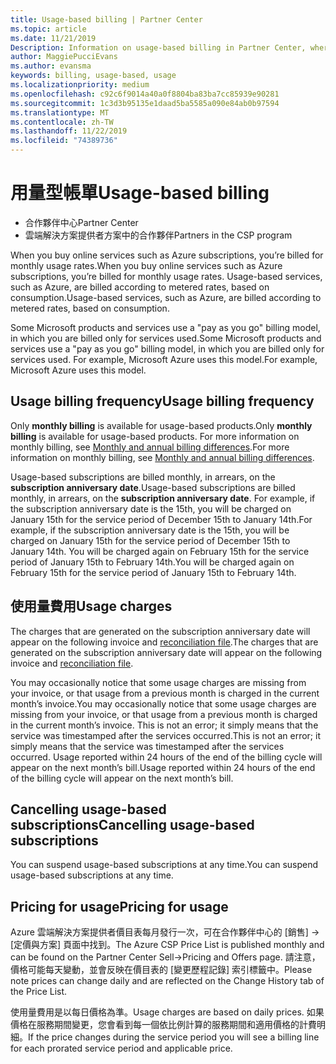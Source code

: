 ```yaml
---
title: Usage-based billing | Partner Center
ms.topic: article
ms.date: 11/21/2019
Description: Information on usage-based billing in Partner Center, where you're billed for monthly usage rates.
author: MaggiePucciEvans
ms.author: evansma
keywords: billing, usage-based, usage
ms.localizationpriority: medium
ms.openlocfilehash: c92c6f9014a40a0f8804ba83ba7cc85939e90281
ms.sourcegitcommit: 1c3d3b95135e1daad5ba5585a090e84ab0b97594
ms.translationtype: MT
ms.contentlocale: zh-TW
ms.lasthandoff: 11/22/2019
ms.locfileid: "74389736"
---
```

# <a name="usage-based-billing"></a><span data-ttu-id="63625-104">用量型帳單</span><span class="sxs-lookup"><span data-stu-id="63625-104">Usage-based billing</span></span>

- <span data-ttu-id="63625-105">合作夥伴中心</span><span class="sxs-lookup"><span data-stu-id="63625-105">Partner Center</span></span>
- <span data-ttu-id="63625-106">雲端解決方案提供者方案中的合作夥伴</span><span class="sxs-lookup"><span data-stu-id="63625-106">Partners in the CSP program</span></span>

<span data-ttu-id="63625-107">When you buy online services such as Azure subscriptions, you’re billed for monthly usage rates.</span><span class="sxs-lookup"><span data-stu-id="63625-107">When you buy online services such as Azure subscriptions, you’re billed for monthly usage rates.</span></span> <span data-ttu-id="63625-108">Usage-based services, such as Azure, are billed according to metered rates, based on consumption.</span><span class="sxs-lookup"><span data-stu-id="63625-108">Usage-based services, such as Azure, are billed according to metered rates, based on consumption.</span></span>

<span data-ttu-id="63625-109">Some Microsoft products and services use a "pay as you go" billing model, in which you are billed only for services used.</span><span class="sxs-lookup"><span data-stu-id="63625-109">Some Microsoft products and services use a "pay as you go" billing model, in which you are billed only for services used.</span></span> <span data-ttu-id="63625-110">For example, Microsoft Azure uses this model.</span><span class="sxs-lookup"><span data-stu-id="63625-110">For example, Microsoft Azure uses this model.</span></span> 

## <a name="usage-billing-frequency"></a><span data-ttu-id="63625-111">Usage billing frequency</span><span class="sxs-lookup"><span data-stu-id="63625-111">Usage billing frequency</span></span>

<span data-ttu-id="63625-112">Only **monthly billing** is available for usage-based products.</span><span class="sxs-lookup"><span data-stu-id="63625-112">Only **monthly billing** is available for usage-based products.</span></span> <span data-ttu-id="63625-113">For more information on monthly billing, see [Monthly and annual billing differences](billing-annual-monthly.md).</span><span class="sxs-lookup"><span data-stu-id="63625-113">For more information on monthly billing, see [Monthly and annual billing differences](billing-annual-monthly.md).</span></span>

<span data-ttu-id="63625-114">Usage-based subscriptions are billed monthly, in arrears, on the **subscription anniversary date**.</span><span class="sxs-lookup"><span data-stu-id="63625-114">Usage-based subscriptions are billed monthly, in arrears, on the **subscription anniversary date**.</span></span> <span data-ttu-id="63625-115">For example, if the subscription anniversary date is the 15th, you will be charged on January 15th for the service period of December 15th to January 14th.</span><span class="sxs-lookup"><span data-stu-id="63625-115">For example, if the subscription anniversary date is the 15th, you will be charged on January 15th for the service period of December 15th to January 14th.</span></span> <span data-ttu-id="63625-116">You will be charged again on February 15th for the service period of January 15th to February 14th.</span><span class="sxs-lookup"><span data-stu-id="63625-116">You will be charged again on February 15th for the service period of January 15th to February 14th.</span></span> 

## <a name="usage-charges"></a><span data-ttu-id="63625-117">使用量費用</span><span class="sxs-lookup"><span data-stu-id="63625-117">Usage charges</span></span>

<span data-ttu-id="63625-118">The charges that are generated on the subscription anniversary date will appear on the following invoice and [reconciliation file](usage-based-recon-files.md).</span><span class="sxs-lookup"><span data-stu-id="63625-118">The charges that are generated on the subscription anniversary date will appear on the following invoice and [reconciliation file](usage-based-recon-files.md).</span></span>

<span data-ttu-id="63625-119">You may occasionally notice that some usage charges are missing from your invoice, or that usage from a previous month is charged in the current month’s invoice.</span><span class="sxs-lookup"><span data-stu-id="63625-119">You may occasionally notice that some usage charges are missing from your invoice, or that usage from a previous month is charged in the current month’s invoice.</span></span> <span data-ttu-id="63625-120">This is not an error; it simply means that the service was timestamped after the services occurred.</span><span class="sxs-lookup"><span data-stu-id="63625-120">This is not an error; it simply means that the service was timestamped after the services occurred.</span></span> <span data-ttu-id="63625-121">Usage reported within 24 hours of the end of the billing cycle will appear on the next month’s bill.</span><span class="sxs-lookup"><span data-stu-id="63625-121">Usage reported within 24 hours of the end of the billing cycle will appear on the next month’s bill.</span></span>

## <a name="cancelling-usage-based-subscriptions"></a><span data-ttu-id="63625-122">Cancelling usage-based subscriptions</span><span class="sxs-lookup"><span data-stu-id="63625-122">Cancelling usage-based subscriptions</span></span>

<span data-ttu-id="63625-123">You can suspend usage-based subscriptions at any time.</span><span class="sxs-lookup"><span data-stu-id="63625-123">You can suspend usage-based subscriptions at any time.</span></span>

## <a name="pricing-for-usage"></a><span data-ttu-id="63625-124">Pricing for usage</span><span class="sxs-lookup"><span data-stu-id="63625-124">Pricing for usage</span></span>

<span data-ttu-id="63625-125">Azure 雲端解決方案提供者價目表每月發行一次，可在合作夥伴中心的 \[銷售\] -> \[定價與方案\] 頁面中找到。</span><span class="sxs-lookup"><span data-stu-id="63625-125">The Azure CSP Price List is published monthly and can be found on the Partner Center Sell->Pricing and Offers page.</span></span> <span data-ttu-id="63625-126">請注意，價格可能每天變動，並會反映在價目表的 \[變更歷程記錄\] 索引標籤中。</span><span class="sxs-lookup"><span data-stu-id="63625-126">Please note prices can change daily and are reflected on the Change History tab of the Price List.</span></span>

<span data-ttu-id="63625-127">使用量費用是以每日價格為準。</span><span class="sxs-lookup"><span data-stu-id="63625-127">Usage charges are based on daily prices.</span></span> <span data-ttu-id="63625-128">如果價格在服務期間變更，您會看到每一個依比例計算的服務期間和適用價格的計費明細。</span><span class="sxs-lookup"><span data-stu-id="63625-128">If the price changes during the service period you will see a billing line for each prorated service period and applicable price.</span></span>
